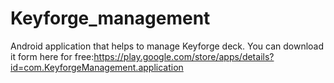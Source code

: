 # Keyforge_management
Android application that helps to manage Keyforge deck.
You can download it form here for free:https://play.google.com/store/apps/details?id=com.KeyforgeManagement.application
